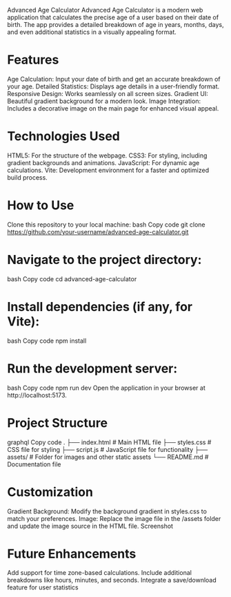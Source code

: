 Advanced Age Calculator
Advanced Age Calculator is a modern web application that calculates the precise age of a user based on their date of birth. The app provides a detailed breakdown of age in years, months, days, and even additional statistics in a visually appealing format.

# Features
Age Calculation: Input your date of birth and get an accurate breakdown of your age.
Detailed Statistics: Displays age details in a user-friendly format.
Responsive Design: Works seamlessly on all screen sizes.
Gradient UI: Beautiful gradient background for a modern look.
Image Integration: Includes a decorative image on the main page for enhanced visual appeal.
# Technologies Used
HTML5: For the structure of the webpage.
CSS3: For styling, including gradient backgrounds and animations.
JavaScript: For dynamic age calculations.
Vite: Development environment for a faster and optimized build process.
# How to Use
Clone this repository to your local machine:
bash
Copy code
git clone https://github.com/your-username/advanced-age-calculator.git
# Navigate to the project directory:
bash
Copy code
cd advanced-age-calculator
# Install dependencies (if any, for Vite):
bash
Copy code
npm install
# Run the development server:
bash
Copy code
npm run dev
Open the application in your browser at http://localhost:5173.
# Project Structure
graphql
Copy code
.
├── index.html          # Main HTML file
├── styles.css          # CSS file for styling
├── script.js           # JavaScript file for functionality
├── assets/             # Folder for images and other static assets
└── README.md           # Documentation file
# Customization
Gradient Background: Modify the background gradient in styles.css to match your preferences.
Image: Replace the image file in the /assets folder and update the image source in the HTML file.
Screenshot

# Future Enhancements
Add support for time zone-based calculations.
Include additional breakdowns like hours, minutes, and seconds.
Integrate a save/download feature for user statistics
